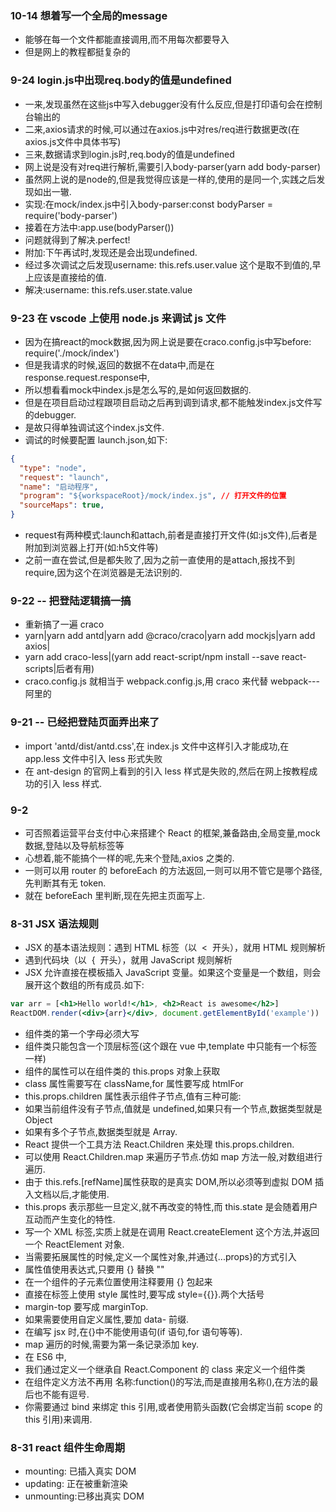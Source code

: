 ### 10-14 想着写一个全局的message
- 能够在每一个文件都能直接调用,而不用每次都要导入
- 但是网上的教程都挺复杂的
### 9-24 login.js中出现req.body的值是undefined
- 一来,发现虽然在这些js中写入debugger没有什么反应,但是打印语句会在控制台输出的
- 二来,axios请求的时候,可以通过在axios.js中对res/req进行数据更改(在axios.js文件中具体书写)
- 三来,数据请求到login.js时,req.body的值是undefined
- 网上说是没有对req进行解析,需要引入body-parser(yarn add body-parser)
- 虽然网上说的是node的,但是我觉得应该是一样的,使用的是同一个,实践之后发现如出一辙.
- 实现:在mock/index.js中引入body-parser:const bodyParser = require('body-parser')
- 接着在方法中:app.use(bodyParser())
- 问题就得到了解决.perfect!
- 附加:下午再试时,发现还是会出现undefined.
- 经过多次调试之后发现username: this.refs.user.value 这个是取不到值的,早上应该是直接给的值.
- 解决:username: this.refs.user.state.value


### 9-23 在 vscode 上使用 node.js 来调试 js 文件
- 因为在搞react的mock数据,因为网上说是要在craco.config.js中写before: require('./mock/index')
- 但是我请求的时候,返回的数据不在data中,而是在response.request.response中,
- 所以想看看mock中index.js是怎么写的,是如何返回数据的.
- 但是在项目启动过程跟项目启动之后再到调到请求,都不能触发index.js文件写的debugger.
- 是故只得单独调试这个index.js文件.
- 调试的时候要配置 launch.json,如下:

```json
{
  "type": "node",
  "request": "launch",
  "name": "启动程序",
  "program": "${workspaceRoot}/mock/index.js", // 打开文件的位置
  "sourceMaps": true,
}
```
- request有两种模式:launch和attach,前者是直接打开文件(如:js文件),后者是附加到浏览器上打开(如:h5文件等)
- 之前一直在尝试,但是都失败了,因为之前一直使用的是attach,报找不到require,因为这个在浏览器是无法识别的.
### 9-22 -- 把登陆逻辑搞一搞

- 重新搞了一遍 craco
- yarn|yarn add antd|yarn add @craco/craco|yarn add mockjs|yarn add axios|
- yarn add craco-less|(yarn add react-script/npm install --save react-scripts|后者有用)
- craco.config.js 就相当于 webpack.config.js,用 craco 来代替 webpack---阿里的

### 9-21 -- 已经把登陆页面弄出来了

- import 'antd/dist/antd.css',在 index.js 文件中这样引入才能成功,在 app.less 文件中引入 less 形式失败
- 在 ant-design 的官网上看到的引入 less 样式是失败的,然后在网上按教程成功的引入 less 样式.

### 9-2

- 可否照着运营平台支付中心来搭建个 React 的框架,兼备路由,全局变量,mock 数据,登陆以及导航标签等
- 心想着,能不能搞个一样的呢,先来个登陆,axios 之类的.
- 一则可以用 router 的 beforeEach 的方法返回,一则可以用不管它是哪个路径,先判断其有无 token.
- 就在 beforeEach 里判断,现在先把主页面写上.

### 8-31 JSX 语法规则

- JSX 的基本语法规则：遇到 HTML 标签（以  <  开头），就用 HTML 规则解析
- 遇到代码块（以  {  开头），就用 JavaScript 规则解析
- JSX 允许直接在模板插入 JavaScript 变量。如果这个变量是一个数组，则会展开这个数组的所有成员.如下:

```jsx
var arr = [<h1>Hello world!</h1>, <h2>React is awesome</h2>]
ReactDOM.render(<div>{arr}</div>, document.getElementById('example'))
```

- 组件类的第一个字母必须大写
- 组件类只能包含一个顶层标签(这个跟在 vue 中,template 中只能有一个标签一样)
- 组件的属性可以在组件类的 this.props 对象上获取
- class 属性需要写在 className,for 属性要写成 htmlFor
- this.props.children 属性表示组件子节点,值有三种可能:
- 如果当前组件没有子节点,值就是 undefined,如果只有一个节点,数据类型就是 Object
- 如果有多个子节点,数据类型就是 Array.
- React 提供一个工具方法 React.Children 来处理 this.props.children.
- 可以使用 React.Children.map 来遍历子节点.仿如 map 方法一般,对数组进行遍历.
- 由于 this.refs.[refName]属性获取的是真实 DOM,所以必须等到虚拟 DOM 插入文档以后,才能使用.
- this.props 表示那些一旦定义,就不再改变的特性,而 this.state 是会随着用户互动而产生变化的特性.
- 写一个 XML 标签,实质上就是在调用 React.createElement 这个方法,并返回一个 ReactElement 对象.
- 当需要拓展属性的时候,定义一个属性对象,并通过{...props}的方式引入
- 属性值使用表达式,只要用 {} 替换 ""
- 在一个组件的子元素位置使用注释要用 {} 包起来
- 直接在标签上使用 style 属性时,要写成 style={{}}.两个大括号
- margin-top 要写成 marginTop.
- 如果需要使用自定义属性,要加 data- 前缀.
- 在编写 jsx 时,在{}中不能使用语句(if 语句,for 语句等等).
- map 遍历的时候,需要为第一条记录添加 key.
- 在 ES6 中,
- 我们通过定义一个继承自 React.Component 的 class 来定义一个组件类
- 在组件定义方法不再用 名称:function()的写法,而是直接用名称(),在方法的最后也不能有逗号.
- 你需要通过 bind 来绑定 this 引用,或者使用箭头函数(它会绑定当前 scope 的 this 引用)来调用.

### 8-31 react 组件生命周期

- mounting: 已插入真实 DOM
- updating: 正在被重新渲染
- unmounting:已移出真实 DOM
